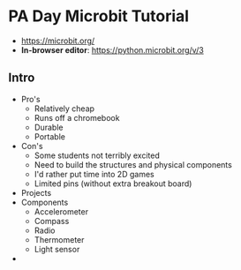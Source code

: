 # PA Day Microbit Tutorial

- https://microbit.org/
- **In-browser editor**: https://python.microbit.org/v/3

## Intro
- Pro's
  - Relatively cheap
  - Runs off a chromebook
  - Durable
  - Portable
- Con's
  - Some students not terribly excited
  - Need to build the structures and physical components
  - I'd rather put time into 2D games
  - Limited pins (without extra breakout board)
- Projects
- Components
  - Accelerometer
  - Compass
  - Radio
  - Thermometer
  - Light sensor
- 
